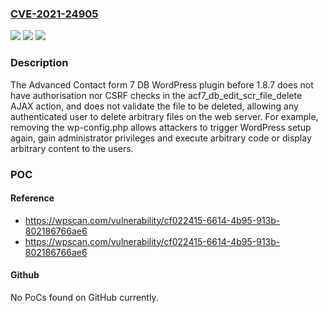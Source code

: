 ### [CVE-2021-24905](https://cve.mitre.org/cgi-bin/cvename.cgi?name=CVE-2021-24905)
![](https://img.shields.io/static/v1?label=Product&message=Advanced%20Contact%20form%207%20DB&color=blue)
![](https://img.shields.io/static/v1?label=Version&message=1.8.7%3C%201.8.7%20&color=brighgreen)
![](https://img.shields.io/static/v1?label=Vulnerability&message=CWE-863%20Incorrect%20Authorization&color=brighgreen)

### Description

The Advanced Contact form 7 DB WordPress plugin before 1.8.7 does not have authorisation nor CSRF checks in the acf7_db_edit_scr_file_delete AJAX action, and does not validate the file to be deleted, allowing any authenticated user to delete arbitrary files on the web server. For example, removing the wp-config.php allows attackers to trigger WordPress setup again, gain administrator privileges and execute arbitrary code or display arbitrary content to the users.

### POC

#### Reference
- https://wpscan.com/vulnerability/cf022415-6614-4b95-913b-802186766ae6
- https://wpscan.com/vulnerability/cf022415-6614-4b95-913b-802186766ae6

#### Github
No PoCs found on GitHub currently.

